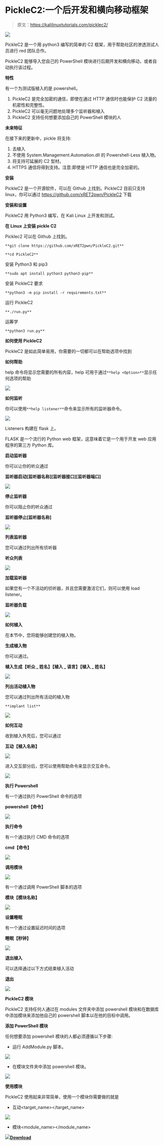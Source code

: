 # PickleC2:一个后开发和横向移动框架

> 原文：<https://kalilinuxtutorials.com/picklec2/>

[![](img//ee2fc16f9f9ebfc9705eeb3688d4b44f.png)](https://1.bp.blogspot.com/-MFx-3qOusmo/YSckZ-rn5PI/AAAAAAAAKkg/gK81AmYmHzoRIKUIDTK8yIfkUDLu4XVUQCLcBGAsYHQ/s728/PickleC2_1_c2-792326%2B%25281%2529.png)

PickleC2 是一个用 python3 编写的简单的 C2 框架，用于帮助社区的渗透测试人员进行 red 团队合作。

PickleC2 能够导入您自己的 PowerShell 模块进行后期开发和横向移动，或者自动执行该过程。

**特性**

有一个为测试版植入的是 powershell。

1.  PickleC2 是完全加密的通信，即使在通过 HTTP 通信时也能保护 C2 流量的机密性和完整性。
2.  PickleC2 可以毫无问题地处理多个监听器和植入
3.  PickleC2 支持任何想要添加自己的 PowerShell 模块的人

**未来特征**

在接下来的更新中，pickle 将支持:

1.  去植入
2.  不使用 System.Management.Automation.dll 的 Powershell-Less 植入物。
3.  将支持可延展的 C2 型材。
4.  HTTPS 通信将得到支持。注意:即使是 HTTP 通信也是完全加密的。

**安装**

PickleC2 是一个开源软件，可以在 Github 上找到。PickleC2 目前只支持 linux，你可以通过 https://github.com/xRET2pwn/PickleC2 下载

**安装和设置**

PickleC2 用 Python3 编写，在 Kali Linux 上开发和测试。

**在 Linux 上安装 pickle C2**

Picklec2 可以在 Github 上找到。

`**git clone https://github.com/xRET2pwn/PickleC2.git**`

`**cd PickleC2**`

安装 Python3 和 pip3

`**sudo apt install python3 python3-pip**`

安装 PickleC2 要求

`**python3 -m pip install -r requirements.txt**`

运行 PickleC2

`**./run.py**`

运筹学

`**python3 run.py**`

**如何使用 PickleC2**

PickleC2 是如此简单易用，你需要的一切都可以在帮助选项中找到

**如何帮助**

help 命令将显示您需要的所有内容，help 可用于通过`**help <Option>**`显示任何选项的帮助

![](img//74cac263bc2039cc4acc5298448804b9.png)

**如何监听**

你可以使用`**help listener**`命令来显示所有的监听器命令。

![](img//3539a54826c97415efc5f63e3989617e.png)

Listeners 构建在 flask 上。

FLASK 是一个流行的 Python web 框架，这意味着它是一个用于开发 web 应用程序的第三方 Python 库。

**启动监听器**

你可以让你的听众通过

**监听器启动[监听器名称][监听器接口][监听器端口]**

![](img//5ee3fe551474224af50f346ec1ec8d7c.png)

**停止监听器**

你可以阻止你的听众通过

**监听器停止[监听器名称]**

![](img//d58cd3b62497ce1eefd503b555dc96d7.png)

**列表监听器**

您可以通过列出所有侦听器

**听众列表**

![](img//2b5ec72f941d28461743b3212543efa8.png)

**加载监听器**

如果您有一个不活动的侦听器，并且您需要激活它们，则可以使用 load listener。

**监听器负载**

![](img//51c4379832a48115934d2add73a3315d.png)

**如何植入**

在本节中，您将能够创建您的植入物。

**生成植入物**

你可以通过。

**植入生成【听众 _ 姓名】【植入 _ 语言】【植入 _ 姓名】**

![](img//2be1fc765842e47da9154c05f694665d.png)

**列出活动植入物**

您可以通过列出所有活动的植入物

`**implant list**`

![](img//9fc6f9b44934bd5893a75be474e364c9.png)

**如何互动**

收到植入外壳后，您可以通过

**互动【植入名称】**

![](img//d68679b97547a52c6841dfd875b9c3ad.png)

进入交互部分后，您可以使用帮助命令来显示交互命令。

![](img//ed5f7fca627d8ff84968a6f66293aa0a.png)

**执行 Powershell**

有一个通过执行 PowerShell 命令的选项

**powershell【命令】**

![](img//b21f983503d39723de830ccfa4a64e88.png)

**执行命令**

有一个通过执行 CMD 命令的选项

**cmd【命令】**

![](img//3509c6d0f3410d085fdefc005f7ad929.png)

**调用模块**

![](img//74e4bcd96f1e27483a97bbd960f36124.png)

有一个通过调用 PowerShell 脚本的选项

**模块【模块名称】**

![](img//1ce9f178965613ddbd61ca70097a9882.png)

**设置睡眠**

有一个通过设置延迟时间的选项

**睡眠【秒钟】**

![](img//33492741d3563f0d5dad65e026a8b706.png)

**退出植入**

可以选择通过以下方式结束植入活动

**退出**

![](img//16210eaddd0deab8b7a165b42ed4d7ae.png)

**PickleC2 模块**

PickleC2 支持任何人通过在 modules 文件夹中添加 powershell 模块和在数据库中添加模块来添加他自己的 powershell 脚本以在他的目标中调用。

**添加 PowerShell 模块**

任何想要添加 powershell 模块的人都必须遵循以下步骤:

*   运行 AddModule.py 脚本。

![](img//c79f3ad065f73ad50456630bf2cdc903.png)

*   在模块文件夹中添加 powershell 模块。

![](img//336a67111c8756160edc22f534d21749.png)

**使用模块**

PickleC2 使用起来非常简单，使用一个模块你需要做的就是

*   互动<target_name></target_name>

![](img//da14d5929160c9978048e8475d00b11e.png)

*   模块<module_name></module_name>

![](img//777268982f682dfc81638d454786b3e9.png)[**Download**](https://github.com/xRET2pwn/PickleC2)